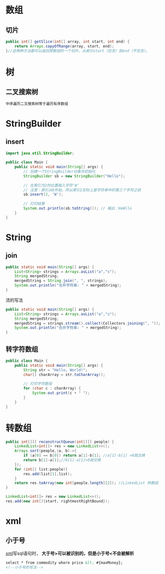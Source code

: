 # 数组

## 切片

```java
public int[] getSlice(int[] array, int start, int end) {
    return Arrays.copyOfRange(array, start, end);
}//这两种方法都可以返回原数组的一个切片，从索引start（包含）到end（不包含）。
```

# 树

## 二叉搜索树

```java
中序遍历二叉搜索树等于遍历有序数组
```

# StringBuilder

## insert

```java
import java.util.StringBuilder;  
  
public class Main {  
    public static void main(String[] args) {  
        // 创建一个StringBuilder对象并初始化  
        StringBuilder sb = new StringBuilder("Hello");  
          
        // 在索引为2的位置插入字符'W'  
        // 注意：索引从0开始，所以索引2实际上是字符串中的第三个字符之前  
        sb.insert(2, 'W');  
          
        // 打印结果  
        System.out.println(sb.toString()); // 输出：HeWllo  
    }  
}
```

# String

## join

```java
public static void main(String[] args) {
    List<String> strings = Arrays.asList("a","s");
    String mergedString;
    mergedString = String.join(", ", strings);
    System.out.println("合并字符串: " + mergedString);
}
```

流的写法	

```java
public static void main(String[] args) {
    List<String> strings = Arrays.asList("a","s");
    String mergedString;
    mergedString = strings.stream().collect(Collectors.joining(", "));
    System.out.println("合并字符串: " + mergedString);
}
```

## 转字符数组

```java
public class Main {  
    public static void main(String[] args) {  
        String str = "Hello, World!";  
        char[] charArray = str.toCharArray();  
  
        // 打印字符数组  
        for (char c : charArray) {  
            System.out.print(c + " ");  
        }  
    }  
}
```



# 转数组

```java
public int[][] reconstructQueue(int[][] people) {
    LinkedList<int[]> res = new LinkedList<>();
    Arrays.sort(people,(a, b)->{
        if (a[0] == b[0]) return a[1]-b[1]; //a[1]-b[1] >0就交换
        return b[1]-a[1];//b[1]-a[1]>0就交换
    });
    for (int[] list:people){
        res.add(list[1],list);
    }
    return res.toArray(new int[people.length][2]); //LinkedList 转数组
}
```

```java
LinkedList<int[]> res = new LinkedList<>();
res.add(new int[]{start, rightmostRightBound});
```

# xml

## 小于号

[xml](https://so.csdn.net/so/search?q=xml&spm=1001.2101.3001.7020)写sql语句时，
**大于号>可以被识别的，但是小于号<不会被解析**

```xml
select * from commodity where price &lt; #{maxMoney};
<!--小于号的写法-->
```

